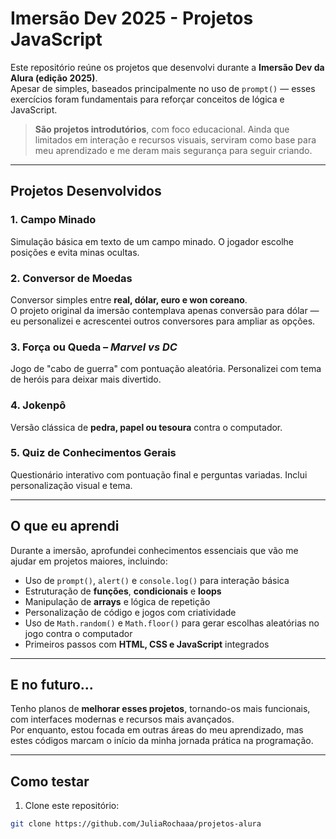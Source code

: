 # Imersão Dev 2025 - Projetos JavaScript

Este repositório reúne os projetos que desenvolvi durante a **Imersão Dev da Alura (edição 2025)**.  
Apesar de simples, baseados principalmente no uso de `prompt()` — esses exercícios foram fundamentais para reforçar conceitos de lógica e JavaScript.

> **São projetos introdutórios**, com foco educacional. Ainda que limitados em interação e recursos visuais, serviram como base para meu aprendizado e me deram mais segurança para seguir criando.

---

## Projetos Desenvolvidos

### 1. Campo Minado  
Simulação básica em texto de um campo minado. O jogador escolhe posições e evita minas ocultas.

### 2. Conversor de Moedas  
Conversor simples entre **real, dólar, euro e won coreano**.  
O projeto original da imersão contemplava apenas conversão para dólar — eu personalizei e acrescentei outros conversores para ampliar as opções.

### 3. Força ou Queda – *Marvel vs DC*  
Jogo de "cabo de guerra" com pontuação aleatória. Personalizei com tema de heróis para deixar mais divertido.

### 4. Jokenpô  
Versão clássica de **pedra, papel ou tesoura** contra o computador.

### 5. Quiz de Conhecimentos Gerais  
Questionário interativo com pontuação final e perguntas variadas. Inclui personalização visual e tema.

---

## O que eu aprendi

Durante a imersão, aprofundei conhecimentos essenciais que vão me ajudar em projetos maiores, incluindo:

- Uso de `prompt()`, `alert()` e `console.log()` para interação básica
- Estruturação de **funções**, **condicionais** e **loops**
- Manipulação de **arrays** e lógica de repetição
- Personalização de código e jogos com criatividade
-  Uso de `Math.random()` e `Math.floor()` para gerar escolhas aleatórias no jogo contra o computador 
- Primeiros passos com **HTML, CSS e JavaScript** integrados

---

## E no futuro...

Tenho planos de **melhorar esses projetos**, tornando-os mais funcionais, com interfaces modernas e recursos mais avançados.  
Por enquanto, estou focada em outras áreas do meu aprendizado, mas estes códigos marcam o início da minha jornada prática na programação.

---

## Como testar

1. Clone este repositório:
```bash
git clone https://github.com/JuliaRochaaa/projetos-alura
